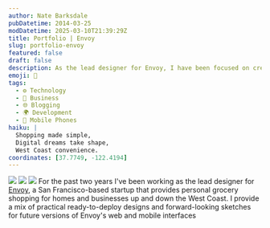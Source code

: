 ```yaml
---
author: Nate Barksdale
pubDatetime: 2014-03-25
modDatetime: 2025-03-10T21:39:29Z
title: Portfolio | Envoy
slug: portfolio-envoy
featured: false
draft: false
description: As the lead designer for Envoy, I have been focused on creating innovative and practical designs for our users. My work includes both ready-to-deploy designs and visionary concepts for future web and mobile interfaces. Based on the context provided, the relevant geolocation coordinates for San Francisco, where Envoy is based, would be approximately 37.7749° N, 122.4194° W.
emoji: 🛒
tags:
  - ⚙️ Technology
  - 💼 Business
  - 🌐 Blogging
  - 🌍 Development
  - 📱 Mobile Phones
haiku: |
  Shopping made simple,  
  Digital dreams take shape,  
  West Coast convenience.
coordinates: [37.7749, -122.4194]
---
```


![](@assets/images/portfolio-envoy-website.jpg) ![](@assets/images/portfolio-envoy-phones.jpg) ![](@assets/images/portfolio-envoy-card.jpg) For the past two years I've been working as the lead designer for [Envoy](http://helloenvoy.com), a San Francisco-based startup that provides personal grocery shopping for homes and businesses up and down the West Coast. I provide a mix of practical ready-to-deploy designs and forward-looking sketches for future versions of Envoy's web and mobile interfaces
